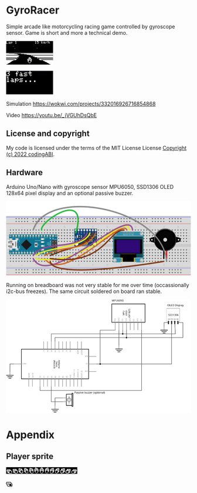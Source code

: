 # GyroRacer
Simple arcade like motorcycling racing game controlled by gyroscope sensor. Game is short and more a technical demo.

![screenshot](/assets/images/Screenshot.png) 

![capture](/assets/images/Capture.gif) 

Simulation https://wokwi.com/projects/332016926716854868

Video https://youtu.be/_jVGUhDsQbE

## License and copyright
My code is licensed under the terms of the MIT License License [Copyright (c) 2022 codingABI](LICENSE).

## Hardware
Arduino Uno/Nano with gyroscope sensor MPU6050, SSD1306 OLED 128x64 pixel display and an optional passive buzzer.

![breadboard](/assets/images/Breadboard.svg) 

Running on breadboard was not very stable for me over time (occassionally i2c-bus freezes). The same circuit soldered on board ran stable.

![schema](/assets/images/Schema.svg) 

# Appendix

## Player sprite

![Player sprite](/assets/images/PlayerSprite.png)

![Animated player sprite](/assets/images/PlayerSprite.gif) 
